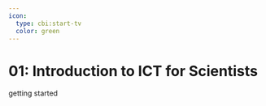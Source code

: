 ```yaml
---
icon:
  type: cbi:start-tv
  color: green
---
```

# 01: Introduction to ICT for Scientists

getting started